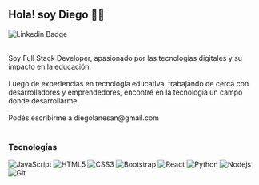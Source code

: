 ## Hola! soy Diego :raising_hand_man:	
  
![Linkedin Badge](https://img.shields.io/badge/-diegolanesan-blue?style=flat-square&logo=Linkedin&logoColor=white&link=https://www.linkedin.com/in/diegolanesan/)
<!--
[![Portfolio Badge](https://img.shields.io/badge/-kunalraghav.github.io-orange?style=flat-square&logo=html5&logoColor=white&link=https://kunalraghav.github.io)](https://kunalraghav.github.io)
-->
<br>
Soy Full Stack Developer, apasionado por las tecnologías digitales y su impacto en la educación.
<br> <br>
Luego de experiencias en tecnología educativa, trabajando de cerca con desarrolladores y emprendedores, encontré en la tecnología un campo donde desarrollarme.
<br> <br>
Podés escribirme a diegolanesan@gmail.com
<br> <br>

<h3>Tecnologías </h3>


![JavaScript](https://img.shields.io/badge/-JavaScript-%23F7DF1C?style=flat-square&logo=javascript&logoColor=000000&labelColor=%23F7DF1C&color=%23FFCE5A)
![HTML5](https://img.shields.io/badge/-HTML5-%23E44D27?style=flat-square&logo=html5&logoColor=ffffff)
![CSS3](https://img.shields.io/badge/-CSS3-%231572B6?style=flat-square&logo=css3)
![Bootstrap](https://img.shields.io/badge/-Bootstrap-563D7C?style=flat-square&logo=Bootstrap)
![React](https://img.shields.io/badge/-React-61DAFB?style=flat-square&logo=react&logoColor=ffffff)
![Python](http://img.shields.io/badge/-Python-3776AB?style=flat-square&logo=python&logoColor=ffffff)
![Nodejs](https://img.shields.io/badge/-Nodejs-339933?style=flat-square&logo=Node.js&logoColor=ffffff)
![Git](https://img.shields.io/badge/-Git-%23F05032?style=flat-square&logo=git&logoColor=%23ffffff)





